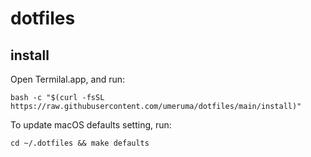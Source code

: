 # dotfiles
## install

Open Termilal.app, and run:

```
bash -c "$(curl -fsSL https://raw.githubusercontent.com/umeruma/dotfiles/main/install)"
```

To update macOS defaults setting, run:
```
cd ~/.dotfiles && make defaults
```
